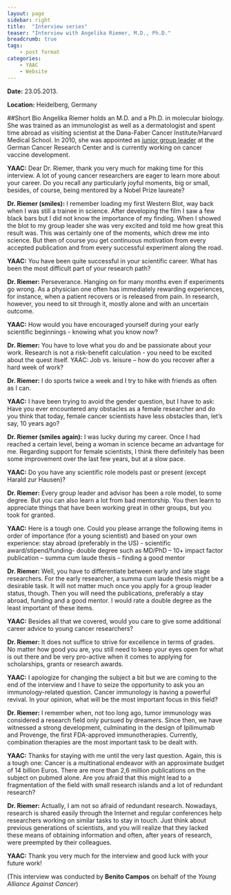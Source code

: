 ```yaml
---
layout: page
sidebar: right
title:  "Interview series"
teaser: "Interview with Angelika Riemer, M.D., Ph.D."
breadcrumb: true
tags:
    - post format
categories:
    - YAAC
    - Website
---
```



**Date:** 23.05.2013.   

**Location:** Heidelberg, Germany   


##Short Bio
Angelika Riemer holds an M.D. and a Ph.D. in molecular biology. She was trained as an immunologist as well as a dermatologist and spent time abroad as visiting scientist at the Dana-Faber Cancer Institute/Harvard Medical School. In 2010, she was appointed as [junior group leader](http://www.dkfz.de/en/immuntherapie-immunpraevention/index.php) at the German Cancer Research Center and is currently working on cancer vaccine development.

**YAAC:** Dear Dr. Riemer, thank you very much for making time for this interview. A lot of young cancer researchers are eager to learn more about your career. Do you recall any particularly joyful moments, big or small, besides, of course, being mentored by a Nobel Prize laureate?   

**Dr. Riemer (smiles):** I remember loading my first Western Blot, way back when I was still a trainee in science. After developing the film I saw a few black bars but I did not know the importance of my finding. When I showed the blot to my group leader she was very excited and told me how great this result was. This was certainly one of the moments, which drew me into science. But then of course you get continuous motivation from every accepted publication and from every successful experiment along the road.   

**YAAC:** You have been quite successful in your scientific career. What has been the most difficult part of your research path?    

**Dr. Riemer:** Perseverance. Hanging on for many months even if experiments go wrong. As a physician one often has immediately rewarding experiences, for instance, when a patient recovers or is released from pain. In research, however, you need to sit through it, mostly alone and with an uncertain outcome.    

**YAAC:** How would you have encouraged yourself during your early scientific beginnings  - knowing what you know now?    

**Dr. Riemer:** You have to love what you do and be passionate about your work. Research is not a risk-benefit calculation - you need to be excited about the quest itself.
YAAC: Job vs. leisure – how do you recover after a hard week of work?    

**Dr. Riemer:** I do sports twice a week and I try to hike with friends as often as I can.   

**YAAC:** I have been trying to avoid the gender question, but I have to ask: Have you ever encountered any obstacles as a female researcher and do you think that today, female cancer scientists have less obstacles than, let’s say, 10 years ago?   

**Dr. Riemer (smiles again):** I was lucky during my career. Once I had reached a certain level, being a woman in science became an advantage for me. Regarding support for female scientists, I think there definitely has been some improvement over the last few years, but at a slow pace.   

**YAAC:** Do you have any scientific role models past or present (except Harald zur Hausen)?  

**Dr. Riemer:** Every group leader and advisor has been a role model, to some degree. But you can also learn a lot from bad mentorship. You then learn to appreciate things that have been working great in other groups, but you took for granted.   

**YAAC:** Here is a tough one. Could you please arrange the following items in order of importance (for a young scientist) and based on your own experience: 
stay abroad (preferably in the US) - scientific award/stipend/funding- double degree such as MD/PhD – 10+ impact factor publication – summa cum laude thesis – finding a good mentor    

**Dr. Riemer:** Well, you have to differentiate between early and late stage researchers. For the early researcher, a  summa cum laude thesis might be a desirable task. It will not matter much once you apply for a group leader status, though. Then you will need the publications, preferably a stay abroad, funding and a good mentor. I would rate a double degree as the least important of these items.   

**YAAC:** Besides all that we covered, would you care to give some additional career advice to young cancer researchers?   

**Dr. Riemer:** It does not suffice to strive for excellence in terms of grades. No matter how good you are, you still need to keep your eyes open for what is out there and be very pro-active when it comes to applying for scholarships, grants or research awards.   

**YAAC:** I apologize for changing the subject a bit but we are coming to the end of the interview and I have to seize the opportunity to ask you an immunology-related question. Cancer immunology is having a powerful revival. In your opinion, what will be the most important focus in this field?   

**Dr. Riemer:** I remember when, not too long ago, tumor immunology was considered a research field only pursued by dreamers. Since then, we have witnessed a strong development, culminating in the design of Ipilimumab and Provenge, the first FDA-approved immunotherapies. Currently, combination therapies are the most important task to be dealt with.   

**YAAC:** Thanks for staying with me until the very last question. Again, this is a tough one: Cancer is a multinational endeavor with an approximate budget of 14 billion Euros. There are more than 2,6 million publications on the subject on pubmed alone. Are you afraid that this might lead to a fragmentation of the field with small research islands and a lot of redundant research?   

**Dr. Riemer:** Actually, I am not so afraid of redundant research. Nowadays, research is shared easily through the Internet and regular conferences help researchers working on similar tasks to stay in touch. Just think about previous generations of scientists, and you will realize that they lacked these means of obtaining information and often, after years of research, were preempted by their colleagues.    

**YAAC:** Thank you very much for the interview and good luck with your future work!

(This interview was conducted by **Benito Campos** on behalf of the _Young Alliance Against Cancer_)
